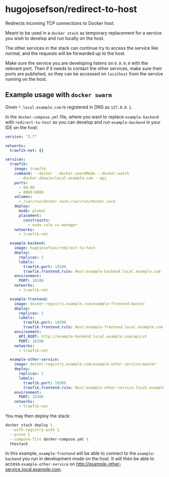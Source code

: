 # hugojosefson/redirect-to-host

Redirects incoming TCP connections to Docker host.

Meant to be used in a `docker stack` as temporary replacement for a
service you wish to develop and run locally on the host.

The other services in the stack can continue try to access the service
like normal, and the requests will be forwarded up to the host.

Make sure the service you are developing listens on `0.0.0.0` with the
relevant port. Then if it needs to contact the other services, make
sure their ports are published, so they can be accessed on `localhost`
from the service running on the host.

## Example usage with `docker swarm`

Given `*.local.example.com` is registered in DNS as `127.0.0.1`.

In the `docker-compose.yml` file, where you want to replace
`example-backend` with `redirect-to-host` so you can develop and run
`example-backend` in your IDE on the host:

```yaml
version: "3.7"

networks:
  traefik-net: {}

services:
  traefik:
    image: traefik
    command: --docker --docker.swarmMode --docker.watch
      --docker.domain=local.example.com --api
    ports:
      - 80:80
      - 8080:8080
    volumes:
      - /var/run/docker.sock:/var/run/docker.sock
    deploy:
      mode: global
      placement:
        constraints:
          - node.role == manager
    networks:
      - traefik-net

  example-backend:
    image: hugojosefson/redirect-to-host
    deploy:
      replicas: 1
      labels:
        traefik.port: 10100
        traefik.frontend.rule: Host:example-backend.local.example.com
    environment:
      PORT: 10100
    networks:
      - traefik-net

  example-frontend:
    image: docker-registry.example.com/example-frontend:master
    deploy:
      replicas: 1
      labels:
        traefik.port: 10200
        traefik.frontend.rule: Host:example-frontend.local.example.com
    environment:
      API_ROOT: http://example-backend.local.example.com/api/v1
      PORT: 10200
    networks:
      - traefik-net

  example-other-service:
    image: docker-registry.example.com/example-other-service:master
    deploy:
      replicas: 1
      labels:
        traefik.port: 10300
        traefik.frontend.rule: Host:example-other-service.local.example.com
    environment:
      PORT: 10300
    networks:
      - traefik-net

```

You may then deploy the stack:

```bash
docker stack deploy \
  --with-registry-auth \
  --prune \
  --compose-file docker-compose.yml \
  thestack
```

In this example, `example-frontend` will be able to connect to the
`example-backend` you run in development mode on the host. It will then
be able to access `example-other-service` on
http://example-other-service.local.example.com.
